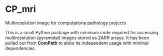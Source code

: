 # CP_mri
Multiresolution image for computationa pathology projects

This is a small Python package with minimum code required for accessing multiresolution
(pyramidal) images stored as ZARR arrays. It has been pulled out from __ComPath__ to 
allow its independent usage with minimal dependencies.
